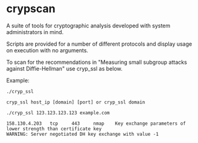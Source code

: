# crypscan
A suite of tools for cryptographic analysis developed with system 
administrators in mind.

Scripts are provided for a number of different protocols and display usage on execution with no arguments.

To scan for the recommendations in "Measuring small subgroup attacks against Diffie-Hellman" use cryp_ssl as below.

Example:

```
./cryp_ssl

cryp_ssl host_ip [domain] [port] or cryp_ssl domain

./cryp_ssl 123.123.123.123 example.com

158.130.4.203   tcp     443     nmap    Key exchange parameters of lower strength than certificate key
WARNING: Server negotiated DH key exchange with value -1
```


